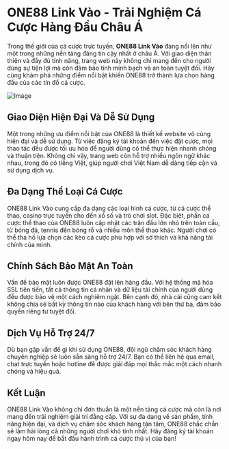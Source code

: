 # ONE88 Link Vào - Trải Nghiệm Cá Cược Hàng Đầu Châu Á

Trong thế giới của cá cược trực tuyến, **ONE88 Link Vào** đang nổi lên như một trong những nền tảng đáng tin cậy nhất ở châu Á. Với giao diện thân thiện và đầy đủ tính năng, trang web này không chỉ mang đến cho người dùng sự tiện lợi mà còn đảm bảo tính minh bạch và an toàn tuyệt đối. Hãy cùng khám phá những điểm nổi bật khiến ONE88 trở thành lựa chọn hàng đầu của các tín đồ cá cược.

![Image](https://github.com/user-attachments/assets/bd51ea9f-0666-407b-a7a7-98ead6de688c)

## Giao Diện Hiện Đại Và Dễ Sử Dụng
Một trong những ưu điểm nổi bật của ONE88 là thiết kế website vô cùng hiện đại và dễ sử dụng. Từ việc đăng ký tài khoản đến việc đặt cược, mọi thao tác đều được tối ưu hóa để người dùng có thể thực hiện nhanh chóng và thuận tiện. Không chỉ vậy, trang web còn hỗ trợ nhiều ngôn ngữ khác nhau, trong đó có tiếng Việt, giúp người chơi Việt Nam dễ dàng tiếp cận và sử dụng dịch vụ.

## Đa Dạng Thể Loại Cá Cược
ONE88 Link Vào cung cấp đa dạng các loại hình cá cược, từ cá cược thể thao, casino trực tuyến cho đến xổ số và trò chơi slot. Đặc biệt, phần cá cược thể thao của ONE88 luôn cập nhật các trận đấu lớn nhỏ trên toàn cầu, từ bóng đá, tennis đến bóng rổ và nhiều môn thể thao khác. Người chơi có thể tha hồ lựa chọn các kèo cá cược phù hợp với sở thích và khả năng tài chính của mình.

## Chính Sách Bảo Mật An Toàn
Vấn đề bảo mật luôn được ONE88 đặt lên hàng đầu. Với hệ thống mã hóa SSL tiên tiến, tất cả thông tin cá nhân và dữ liệu tài chính của người dùng đều được bảo vệ một cách nghiêm ngặt. Bên cạnh đó, nhà cái cũng cam kết không chia sẻ bất kỳ thông tin nào của khách hàng với bên thứ ba, đảm bảo quyền riêng tư tuyệt đối.

## Dịch Vụ Hỗ Trợ 24/7
Dù bạn gặp vấn đề gì khi sử dụng ONE88, đội ngũ chăm sóc khách hàng chuyên nghiệp sẽ luôn sẵn sàng hỗ trợ 24/7. Bạn có thể liên hệ qua email, chat trực tuyến hoặc hotline để được giải đáp mọi thắc mắc một cách nhanh chóng và hiệu quả.

## Kết Luận
ONE88 Link Vào không chỉ đơn thuần là một nền tảng cá cược mà còn là nơi mang đến trải nghiệm giải trí đẳng cấp. Với sự đa dạng về sản phẩm, tính năng hiện đại, và dịch vụ chăm sóc khách hàng tận tâm, ONE88 chắc chắn sẽ làm hài lòng cả những người chơi khó tính nhất. Hãy đăng ký tài khoản ngay hôm nay để bắt đầu hành trình cá cược thú vị của bạn!
